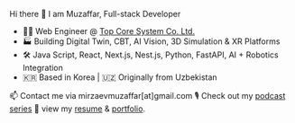 Hi there 👋 I am Muzaffar, Full-stack Developer

- 👨‍💻 Web Engineer @ [Top Core System Co. Ltd.](https://topcore.co.kr/)
- 🏭 Building Digital Twin, CBT, AI Vision, 3D Simulation & XR Platforms
- 🛠 Java Script, React, Next.js, Nest.js, Python, FastAPI, AI + Robotics Integration
- 🇰🇷 Based in Korea | 🇺🇿 Originally from Uzbekistan

📫 Contact me via mirzaevmuzaffar[at]gmail.com
🎙️ Check out my [podcast series](https://www.youtube.com/@mirzaev_muzaffar)
💼 view my [resume](https://gist.github.com/mmp17/c9adde8a3e1d613b1127b6059d8938c6) & [portfolio](https://drive.google.com/file/d/1-13Jt11eFZXl1jZbp0FDsfySApYU6SvA/view?usp=sharing).
